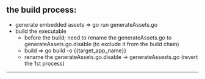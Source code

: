 the build process:
-

* generate embedded assets => go run generateAssets.go
* build the executable
  * before the build; need to rename the generateAssets.go to generateAssets.go.disable (to exclude it from the build chain)
  * build => go build -o {{target_app_name}}
  * rename the generateAssets.go.disable -> generateAssests.go (revert the 1st process)

---


